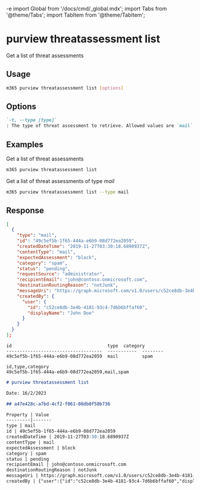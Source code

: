 -e <!-- DISCLAIMER: All secrets, passwords, and sensitive values in this document are examples only and not real credentials. -->
import Global from '/docs/cmd/_global.mdx';
import Tabs from '@theme/Tabs';
import TabItem from '@theme/TabItem';

# purview threatassessment list

Get a list of threat assessments

## Usage

```sh
m365 purview threatassessment list [options]
```

## Options

```md definition-list
`-t, --type [type]`
: The type of threat assessment to retrieve. Allowed values are `mail`, `file`, `emailFile` and `url`.
```

<Global />

## Examples

Get a list of threat assessments

```sh
m365 purview threatassessment list
```

Get a list of threat assessments of type _mail_

```sh
m365 purview threatassessment list --type mail
```

## Response

<Tabs>
  <TabItem value="JSON">

  ```json
  [
    {
      "type": "mail",
      "id": "49c5ef5b-1f65-444a-e6b9-08d772ea2059",
      "createdDateTime": "2019-11-27T03:30:18.6890937Z",
      "contentType": "mail",
      "expectedAssessment": "block",
      "category": "spam",
      "status": "pending",
      "requestSource": "administrator",
      "recipientEmail": "john@contoso.onmicrosoft.com",
      "destinationRoutingReason": "notJunk",
      "messageUri": "https://graph.microsoft.com/v1.0/users/c52ce8db-3e4b-4181-93c4-7d6b6bffaf60/messages/AAMkADU3MWUxOTU0LWNlOTEt=",
      "createdBy": {
        "user": {
          "id": "c52ce8db-3e4b-4181-93c4-7d6b6bffaf60",
          "displayName": "John Doe"
        }
      }
    }
  ];
  ```

  </TabItem>
  <TabItem value="Text">

  ```text
  id                                    type  category
  ------------------------------------  -----------  --------
  49c5ef5b-1f65-444a-e6b9-08d772ea2059  mail         spam
  ```

  </TabItem>
  <TabItem value="CSV">

  ```csv
  id,type,category
  49c5ef5b-1f65-444a-e6b9-08d772ea2059,mail,spam
  ```

  </TabItem>
  <TabItem value="Markdown">

  ```md
  # purview threatassessment list

  Date: 16/2/2023

  ## a47e428c-a7bd-4cf2-f061-08db0f58b736

  Property | Value
  ---------|-------
  type | mail
  id | 49c5ef5b-1f65-444a-e6b9-08d772ea2059
  createdDateTime | 2019-11-27T03:30:18.6890937Z
  contentType | mail
  expectedAssessment | block
  category | spam
  status | pending
  recipientEmail | john@contoso.onmicrosoft.com
  destinationRoutingReason | notJunk
  messageUri | https://graph.microsoft.com/v1.0/users/c52ce8db-3e4b-4181-93c4-7d6b6bffaf60/messages/AAMkADU3MWUxOTU0LWNlOTEt=
  createdBy | {"user":{"id":"c52ce8db-3e4b-4181-93c4-7d6b6bffaf60","displayName":"John Doe"}}
  ```

  </TabItem>
</Tabs>
